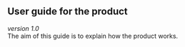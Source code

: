 ## User guide for the product
_version 1.0_  
The aim of this guide is to explain how the product works.